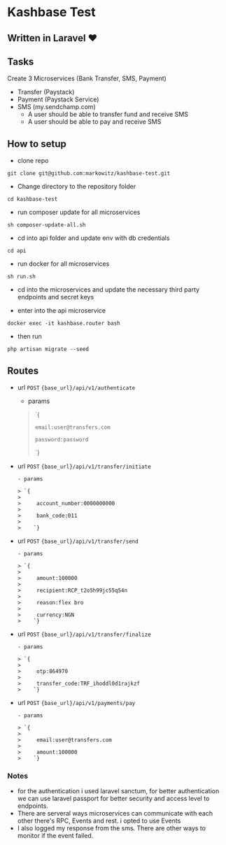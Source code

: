 # Kashbase Test

## Written in Laravel ❤️

## Tasks

Create 3 Microservices (Bank Transfer, SMS, Payment)

 - Transfer (Paystack)
 - Payment (Paystack Service)
 - SMS (my.sendchamp.com)
      - A user should be able to transfer fund and receive SMS
      - A user should be able to pay and receive SMS

## How to setup

- clone repo

```git clone git@github.com:markowitz/kashbase-test.git```

- Change directory to the repository folder

```cd kashbase-test```

- run composer update for all microservices

```sh composer-update-all.sh```

- cd into api folder and update env with db credentials

```cd api```

- run docker for all microservices

```sh run.sh```

- cd into the microservices and update the necessary third party endpoints and secret keys

- enter into the api microservice

```docker exec -it kashbase.router bash```

- then run

```php artisan migrate --seed```


## Routes

- url `POST` ```{base_url}/api/v1/authenticate```

     - params

     > `{ 
     >
     >     email:user@transfers.com
     >
     >     password:password
     >
     >    `}

- url `POST` ```{base_url}/api/v1/transfer/initiate```

      - params

      > `{ 
      >
      >     account_number:0000000000
      >
      >     bank_code:011
      >
      >    `}

- url `POST` ```{base_url}/api/v1/transfer/send```

      - params

      > `{ 
      >
      >     amount:100000
      >
      >     recipient:RCP_t2o5h99jc55q54n
      >
      >     reason:flex bro
      >
      >     currency:NGN
      >    `}


- url `POST` ```{base_url}/api/v1/transfer/finalize```

      - params

      > `{ 
      >
      >     otp:864970
      >
      >     transfer_code:TRF_ihoddl0d1rajkzf
      >    `}


- url `POST` ```{base_url}/api/v1/payments/pay```

      - params

      > `{ 
      >
      >     email:user@transfers.com
      >
      >     amount:100000
      >    `}


### Notes
- for the authentication i used laravel sanctum, for better authentication we can use laravel passport  for better security and access level to endpoints.
- There are serveral ways microservices can communicate with each other there's RPC, Events and rest. i opted to use Events
- I also logged my response from the sms. There are other ways to monitor if the event failed.



